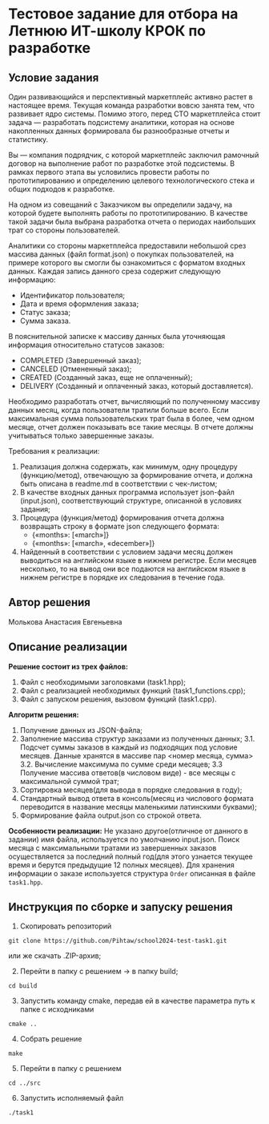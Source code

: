 # Тестовое задание для отбора на Летнюю ИТ-школу КРОК по разработке

## Условие задания
Один развивающийся и перспективный маркетплейс активно растет в настоящее время. Текущая команда разработки вовсю занята тем, что развивает ядро системы. Помимо этого, перед CTO маркетплейса стоит задача — разработать подсистему аналитики, которая на основе накопленных данных формировала бы разнообразные отчеты и статистику.

Вы — компания подрядчик, с которой маркетплейс заключил рамочный договор на выполнение работ по разработке этой подсистемы. В рамках первого этапа вы условились провести работы по прототипированию и определению целевого технологического стека и общих подходов к разработке.

На одном из совещаний с Заказчиком вы определили задачу, на которой будете выполнять работы по прототипированию. В качестве такой задачи была выбрана разработка отчета о периодах наибольших трат со стороны пользователей.

Аналитики со стороны маркетплейса предоставили небольшой срез массива данных (файл format.json) о покупках пользователей, на примере которого вы смогли бы ознакомиться с форматом входных данных. Каждая запись данного среза содержит следующую информацию:
- Идентификатор пользователя;
- Дата и время оформления заказа;
- Статус заказа;
- Сумма заказа.

В пояснительной записке к массиву данных была уточняющая информация относительно статусов заказов:
- COMPLETED (Завершенный заказ);
- CANCELED (Отмененный заказ);
- CREATED (Созданный заказ, еще не оплаченный);
- DELIVERY (Созданный и оплаченный заказ, который доставляется).

Необходимо разработать отчет, вычисляющий по полученному массиву данных месяц, когда пользователи тратили больше всего. Если максимальная сумма пользовательских трат была в более, чем одном месяце, отчет должен показывать все такие месяцы. В отчете должны учитываться только завершенные заказы.

Требования к реализации:
1. Реализация должна содержать, как минимум, одну процедуру (функцию/метод), отвечающую за формирование отчета, и должна быть описана в readme.md в соответствии с чек-листом;
2. В качестве входных данных программа использует json-файл (input.json), соответствующий структуре, описанной в условиях задания;
3. Процедура (функция/метод) формирования отчета должна возвращать строку в формате json следующего формата:
   - {«months»: [«march»]} 
   - {«months»: [«march», «december»]}
4. Найденный в соответствии с условием задачи месяц должен выводиться на английском языке в нижнем регистре. Если месяцев несколько, то на вывод они все подаются на английском языке в нижнем регистре в порядке их следования в течение года.

## Автор решения
Молькова Анастасия Евгеньевна
## Описание реализации
**Решение состоит из трех файлов:**
1. Файл с необходимыми заголовками (task1.hpp);
2. Файл с реализацией необходимых функций (task1_functions.cpp);
3. Файл с запуском решения, вызовом функций (task1.cpp).
   
**Алгоритм решения:**
1. Получение данных из JSON-файла;
2. Заполнение массива структур заказами из полученных данных;
3.1. Подсчет суммы заказов в каждый из подходящих под условие месяцев. Данные хранятся в массиве пар <номер месяца, сумма>
3.2. Вычисление максимума по сумме среди месяцев;
3.3 Получение массива ответов(в числовом виде) - все месяцы с максимальной суммой трат;
4. Сортировка месяцев(для вывода в порядке следования в году);
5. Стандартный вывод ответа в консоль(месяц из числового формата переводится в название месяцы маленькими латинскими буквами);
6. Формирование файла output.json со строкой ответа.

**Особенности реализации:**
Не указано другое(отличное от данного в задании) имя файла, используется по умолчанию input.json.
Поиск месяца с максимальными тратами из завершенных заказов осуществляется за последний полный год(для этого узнается текущее время и берутся предыдущие 12 полных месяцев).
Для хранения информации о заказе используется структура `Order` описанная в файле `task1.hpp`.
## Инструкция по сборке и запуску решения
1. Скопировать репозиторий
```
git clone https://github.com/Pihtaw/school2024-test-task1.git
```
или же скачать .ZIP-архив;

2. Перейти в папку с решением -> в папку build;
```
cd build
```
3. Запустить команду cmake, передав ей в качестве параметра путь к папке с исходниками
```
cmake ..
```
4. Собрать решение
```
make
```
5. Перейти в папку с решением
```
cd ../src
```
6. Запустить исполняемый файл 
```
./task1
```
